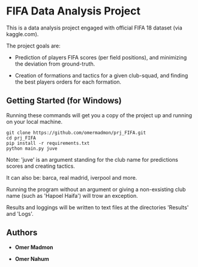 # FIFA Data Analysis Project

This is a data analysis project engaged with official FIFA 18 dataset (via kaggle.com).

The project goals are:

* Prediction of players FIFA scores (per field positions), and minimizing the deviation from ground-truth.

* Creation of formations and tactics for a given club-squad, and finding the best players orders for each formation.

## Getting Started (for Windows)

Running these commands will get you a copy of the project up and running on your local machine.

```
git clone https://github.com/omermadmon/prj_FIFA.git
cd prj_FIFA
pip install -r requirements.txt
python main.py juve
```

Note: 'juve' is an argument standing for the club name for predictions scores and creating tactics.

It can also be: barca, real madrid, iverpool and more.

Running the program without an argument or giving a non-exsisting club name (such as 'Hapoel Haifa') will trow an exception.

Results and loggings will be written to text files at the directories 'Results' and 'Logs'.

## Authors

* **Omer Madmon** 

* **Omer Nahum** 
